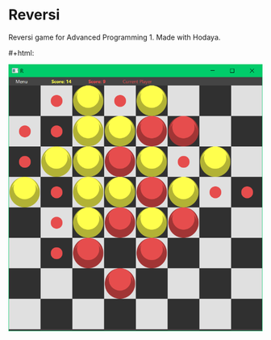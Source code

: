# Reversi
Reversi game for Advanced Programming 1. Made with Hodaya.

#+html: <p align="center"><img src="/Reversi.png" /></p>
